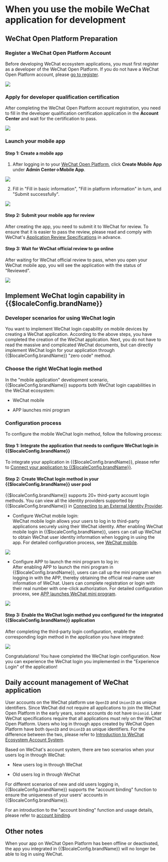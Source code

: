 # When you use the mobile WeChat application for development

<LastUpdated/>

## WeChat Open Platform Preparation

### Register a WeChat Open Platform Account

Before developing WeChat ecosystem applications, you must first register as a developer of the WeChat Open Platform. If you do not have a WeChat Open Platform account, please [go to register](https://open.weixin.qq.com/wxaopen/regist/index).

<img src="./images/wechat-dev-platform-register.png" style="display:block;margin: 0 auto;"/>

### Apply for developer qualification certification

After completing the WeChat Open Platform account registration, you need to fill in the developer qualification certification application in the **Account Center** and wait for the certification to pass.

<img src="./images/apply-for-dev-certification.png" style="display:block;margin: 0 auto;"/>

### Launch your mobile app
  
#### Step 1: Create a mobile app

1. After logging in to your [WeChat Open Platform](https://open.weixin.qq.com/), click **Create Mobile App** under **Admin Center->Mobile App**.

<img src="./images/create-mobile-app.png" style="display:block;margin: 0 auto;"/>

2. Fill in "Fill in basic information", "Fill in platform information" in turn, and "Submit successfully".

<img src="./images/fill-mobile-app-info.png" style="display:block;margin: 0 auto;"/>

#### Step 2: Submit your mobile app for review

After creating the app, you need to submit it to WeChat for review. To ensure that it is easier to pass the review, please read and comply with WeChat's [Application Review Specifications](https://developers.weixin.qq.com/doc/oplatform/Website_App/operation.html) in advance.

#### Step 3: Wait for WeChat official review to go online

After waiting for WeChat official review to pass, when you open your WeChat mobile app, you will see the application with the status of "Reviewed".

<img src="./images/mobile-app-approved.png" style="display:block;margin: 0 auto;"/>

## Implement WeChat login capability in {{$localeConfig.brandName}}

### Developer scenarios for using WeChat login

You want to implement WeChat login capability on mobile devices by creating a WeChat application. According to the above steps, you have completed the creation of the WeChat application. Next, you do not have to read the massive and complicated WeChat documents, but can directly implement WeChat login for your application through {{$localeConfig.brandName}} "zero code" method.

### Choose the right WeChat login method

In the "mobile application" development scenario, {{$localeConfig.brandName}} supports both WeChat login capabilities in the WeChat ecosystem:

* WeChat mobile

* APP launches mini program

### Configuration process

To configure the mobile WeChat login method, follow the following process:

#### Step 1: Integrate the application that needs to configure WeChat login in {{$localeConfig.brandName}}

To integrate your application in {{$localeConfig.brandName}}, please refer to [Connect your application to {{$localeConfig.brandName}}](/guides/app-new/create-app/README.md).

#### Step 2: Create WeChat login method in your {{$localeConfig.brandName}} user pool

{{$localeConfig.brandName}} supports 20+ third-party account login methods. You can view all the identity providers supported by {{$localeConfig.brandName}} in [Connecting to an External Identity Provider](/guides/connections/README.md).

* Configure WeChat mobile login:</br> WeChat mobile login allows your users to log in to third-party applications securely using their WeChat identity. After enabling WeChat mobile login in {{$localeConfig.brandName}}, users can call up WeChat to obtain WeChat user identity information when logging in using the app. For detailed configuration process, see [WeChat mobile](/guides/connections/social/wechat-mobile/README.md).

<img src="./images/wechat-mobile-login-config.png" style="display:block;margin: 0 auto;"/>

* Configure APP to launch the mini program to log in:</br>After enabling APP to launch the mini program in {{$localeConfig.brandName}}, users can call up the mini program when logging in with the APP, thereby obtaining the official real-name user information of WeChat. Users can complete registration or login with their real number with one-click authorization. For detailed configuration process, see [APP launches WeChat mini program](/guides/connections/social/wechat-miniprogram-applaunch/README.md).

<img src="./images/wechat-miniprogram-login-config.png" style="display:block;margin: 0 auto;"/>

#### Step 3: Enable the WeChat login method you configured for the integrated {{$localeConfig.brandName}} application

After completing the third-party login configuration, enable the corresponding login method in the application you have integrated:

<img src="./images/enable-wechat-app-login.png" style="display:block;margin: 0 auto;"/>

Congratulations! You have completed the WeChat login configuration. Now you can experience the WeChat login you implemented in the "Experience Login" of the application!

## Daily account management of WeChat application

User accounts on the WeChat platform use `OpenID` and `UnionID` as unique identifiers. Since WeChat did not require all applications to join the WeChat Open Platform in the early years, some accounts do not have `Unionid`. Later WeChat specifications require that all applications must rely on the WeChat Open Platform. Users who log in through apps created by WeChat Open Platform have both `OpenID` and `UnionID` as unique identifiers. For the difference between the two, please refer to [Introduction to WeChat Ecosystem Account System](/guides/wechat-ecosystem/#localeconfig-brandname-微信生态账号系统).

Based on WeChat's account system, there are two scenarios when your users log in through WeChat:

* New users log in through WeChat

* Old users log in through WeChat

For different scenarios of new and old users logging in, {{$localeConfig.brandName}} supports the "account binding" function to ensure the uniqueness of your users' accounts in {{$localeConfig.brandName}}.

For an introduction to the "account binding" function and usage details, please refer to [account binding](/guides/connections/account-binding.md).

## Other notes

When your app on WeChat Open Platform has been offline or deactivated, the app you integrated in {{$localeConfig.brandName}} will no longer be able to log in using WeChat.